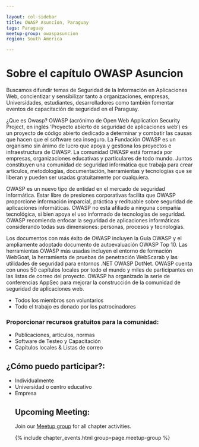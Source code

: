 ```yaml
---

layout: col-sidebar
title: OWASP Asuncion, Paraguay
tags: Paraguay
meetup-group: owaspasuncion
region: South America

---
```




<h1 id="bienvenidos_a_owasp_asuncion">Sobre el capítulo OWASP Asuncion</h1>
Buscamos difundir temas de Seguridad de la Información en Aplicaciones Web, concientizar y sensibilizar tanto a organizaciones, empresas, Universidades, estudiantes, desarrolladores como también fomentar eventos de capacitación de seguridad en el Paraguay.<br />

¿Que es Owasp?
OWASP (acrónimo de Open Web Application Security Project, en inglés ‘Proyecto abierto de seguridad de aplicaciones web’) es un proyecto de código abierto dedicado a determinar y combatir las causas que hacen que el software sea inseguro. La Fundación OWASP es un organismo sin ánimo de lucro que apoya y gestiona los proyectos e infraestructura de OWASP. La comunidad OWASP está formada por empresas, organizaciones educativas y particulares de todo mundo. Juntos constituyen una comunidad de seguridad informática que trabaja para crear artículos, metodologías, documentación, herramientas y tecnologías que se liberan y pueden ser usadas gratuitamente por cualquiera.

OWASP es un nuevo tipo de entidad en el mercado de seguridad informática. Estar libre de presiones corporativas facilita que OWASP proporcione información imparcial, práctica y redituable sobre seguridad de aplicaciones informáticas. OWASP no está afiliado a ninguna compañía tecnológica, si bien apoya el uso informado de tecnologías de seguridad. OWASP recomienda enfocar la seguridad de aplicaciones informáticas considerando todas sus dimensiones: personas, procesos y tecnologías.

Los documentos con más éxito de OWASP incluyen la Guía OWASP y el ampliamente adoptado documento de autoevaluación OWASP Top 10. Las herramientas OWASP más usadas incluyen el entorno de formación WebGoat, la herramienta de pruebas de penetración WebScarab y las utilidades de seguridad para entornos .NET OWASP DotNet. OWASP cuenta con unos 50 capítulos locales por todo el mundo y miles de participantes en las listas de correo del proyecto. OWASP ha organizado la serie de conferencias AppSec para mejorar la construcción de la comunidad de seguridad de aplicaciones web.

<ul style="list-style-type:disc;">
  <li>Todos los miembros son voluntarios</li>
  <li>Todo el trabajo es donado por los patrocinadores</li>
</ul>
<h3><strong>Proporcionar recursos gratuitos para la comunidad:</strong></h3>
<ul style="list-style-type:disc;">
  <li>Publicaciones, artículos, normas</li>
  <li>Software de Testeo y Capacitación</li>
  <li>Capítulos locales & Listas de correo</li>
</ul>
<h2><strong>¿Cómo puedo participar?:</strong></h2>
<ul style="list-style-type:disc;">
  <li>Individualmente</li>
  <li>Universidad o centro educativo</li>
  <li>Empresa</li>

## Upcoming Meeting: 
  Join our [Meetup group](https://www.meetup.com/owaspasuncion/) for all chapter activities.
  
  
 {% include chapter_events.html group=page.meetup-group %} 
